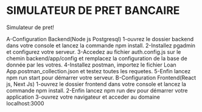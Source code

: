 # SIMULATEUR DE PRET BANCAIRE

Simulateur de pret!

A-Configuration Backend(Node js Postgresql)
1-ouvrez le dossier backend dans votre console et lancez la commande npm install.
2-Installez pgadmin et configurez votre serveur.
3-Accedez au fichier auth.config.js sur le chemin backend/app/config et remplacez la configuration de la base de donnée par les votres.
4-Installez postman, importez le fichier Loan App.postman_collection.json et testez toutes les requetes.
5-Enfin lancez npm run start pour démarrer votre serveur.
B-Configuration Frontend(React js, Next Js)
1-ouvrez le dossier frontend dans votre console et lancez la commande npm install.
2-Enfin lancez npm run dev pour démarrer votre application
3-ouvrez votre navigateur et acceder au domaine localhost:3000

